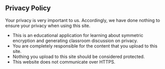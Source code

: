 ## Privacy Policy

Your privacy is very important to us. Accordingly, we have done nothing to ensure your privacy when using this site.

*   This is an educational application for learning about symmetric  encryption and generating classroom discussion on privacy.
*   You are completely responsible for the content that you upload to this site.
*   Nothing you upload to this site should be considered protected.
*   This website does not communicate over HTTPS.

